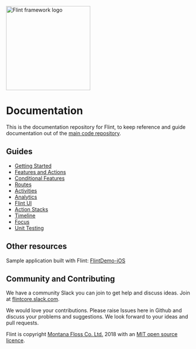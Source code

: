<img src="http://grand-badger.cloudvent.net/assets/img/logo-dark-on-white.svg" width="230" alt="Flint framework logo">

# Documentation

This is the documentation repository for Flint, to keep reference and guide documentation out of the [main code repository](https://github.com/MontanaFlossCo/Flint).

## Guides

* [Getting Started](guides/getting_started.md)
* [Features and Actions](guides/features_and_actions.md)
* [Conditional Features](guides/conditional_features.md)
* [Routes](guides/routes.md)
* [Activities](guides/activities.md)
* [Analytics](guides/analytics.md)
* [Flint UI](guides/flint_ui.md)
* [Action Stacks](guides/action_stacks.md)
* [Timeline](guides/timeline.md)
* [Focus](guides/focus.md)
* [Unit Testing](guides/testing.md)

## Other resources

Sample application built with Flint: [FlintDemo-iOS][]

## Community and Contributing

We have a community Slack you can join to get help and discuss ideas. Join at [flintcore.slack.com](https://join.slack.com/t/flintcore/shared_invite/enQtMzUwOTU4NTU0OTYwLWMxYTNiOTNjNmVkOTM3ZDgwNzZiNzJiNmE2NWUyMzUzMjg3ZTg4YjNmMjdhYmZkYTlmYmI2ZDQ5NjU0ZmQ3ZjU).

We would love your contributions. Please raise Issues here in Github and discuss your problems and suggestions. We look forward to your ideas and pull requests.

Flint is copyright [Montana Floss Co. Ltd.](http://montanafloss.co) 2018 with an [MIT open source licence](LICENSE).

[FlintDemo-iOS]: https://github.com/MontanaFlossCo/FlintDemo-iOS
